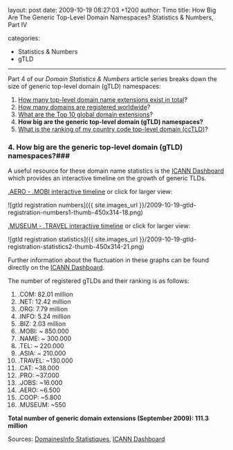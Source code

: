 layout: post
date: 2009-10-19 08:27:03 +1200
author: Timo
title: How Big Are The Generic Top-Level Domain Namespaces? Statistics & Numbers, Part IV

categories:
  - Statistics & Numbers
  - gTLD

----

Part 4 of our *Domain Statistics & Numbers* article series breaks down the size of generic top-level domain (gTLD) namespaces:

1.  [How many top-level domain name extensions exist in total](https://iwantmyname.com/blog/2009/09/how-many-domain-extensions-exist-worldwide-statistics-numbers.html "How many TLDs exist in total?")?
2.  [How many domains are registered worldwide](https://iwantmyname.com/blog/2009/09/how-many-domains-are-registered-in-total.html "Total Number Of Domain Registrations Worldwide?")?
3.  [What are the Top 10 global domain extensions](https://iwantmyname.com/blog/2009/10/top-10-global-domain-extensions-statistics-numbers.html "Top 10 Domain Extensions")?
4.  **How big are the generic top-level domain (gTLD) namespaces?**
5.  [What is the ranking of my country code top-level domain (ccTLD)](https://iwantmyname.com/blog/2009/10/country-code-top-level-domain-cctld-ranking-numbers-statistics.html)?

### 4. How big are the generic top-level domain (gTLD) namespaces?###

A useful resource for these domain name statistics is the [ICANN Dashboard](http://www.icann.org/idashboard/public/ "ICANN Public Dashboard") which provides an interactive timeline on the growth of generic TLDs.

[.AERO - .MOBI interactive timeline](http://archived.link/http://idashboard.icann.org/idashboards/engine.swf?dashID=159&serverURL=http://idashboard.icann.org/idashboards&guest=icannguest ".AERO - .MOBI domain name statistics") or click for larger view:

![gtld registration numbers]({{ site.images_url }}/2009-10-19-gtld-registration-numbers1-thumb-450x314-18.png)

[.MUSEUM - .TRAVEL interactive timeline](http://archived.link/http://idashboard.icann.org/idashboards/engine.swf?dashID=160&serverURL=http://idashboard.icann.org/idashboards&guest=icannguest ".MUSEUM - .TRAVEL domain statistics ICANN") or click for larger view:

![gtld registration statistics]({{ site.images_url }}/2009-10-19-gtld-registration-statistics2-thumb-450x314-21.png)

Further information about the fluctuation in these graphs can be found directly on the [ICANN Dashboard](http://www.icann.org/idashboard/public/ "ICANN Public Dashboard").

The number of registered gTLDs and their ranking is as follows:

1.  .COM: 82.01 million
2.  .NET: 12.42 million
3.  .ORG: 7.79 million
4.  .INFO: 5.24 million
5.  .BIZ: 2.03 million
6.  .MOBI: ~ 850.000
7.  .NAME: ~ 300.000
8.  .TEL: ~ 220.000
9.  .ASIA: ~ 210.000
10.  .TRAVEL: ~130.000
11.  .CAT: ~38.000
12.  .PRO: ~37.000
13.  .JOBS: ~16.000
14.  .AERO: ~6.500
15.  .COOP: ~5.800
16.  .MUSEUM: ~550

**Total number of generic domain extensions (September 2009): 111.3 million**

Sources: [DomainesInfo Statistiques](http://archived.link/http://www.domainesinfo.fr/statistiques.php "DomainesInfo Statistiques"), [ICANN Dashboard](http://www.icann.org/idashboard/public/ "ICANN Public Dashboard")
